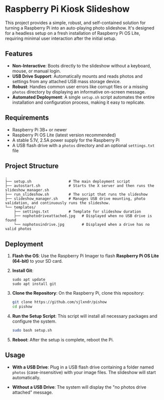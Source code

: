 # Raspberry Pi Kiosk Slideshow

This project provides a simple, robust, and self-contained solution for turning a Raspberry Pi into an auto-playing photo slideshow. It's designed for a headless setup on a fresh installation of Raspberry Pi OS Lite, requiring minimal user interaction after the initial setup.

## Features

  * **Non-Interactive**: Boots directly to the slideshow without a keyboard, mouse, or manual login.
  * **USB Drive Support**: Automatically mounts and reads photos and settings from any attached USB mass storage device.
  * **Robust**: Handles common user errors like corrupt files or a missing `photos` directory by displaying an informative on-screen message.
  * **Automated Deployment**: A single `setup.sh` script automates the entire installation and configuration process, making it easy to replicate.

## Requirements

  * Raspberry Pi 3B+ or newer
  * Raspberry Pi OS Lite (latest version recommended)
  * A stable 5.1V, 2.5A power supply for the Raspberry Pi
  * A USB flash drive with a `photos` directory and an optional `settings.txt` file

## Project Structure

```
.
├── setup.sh                 # The main deployment script
├── autostart.sh             # Starts the X server and then runs the slideshow_manager.sh
├── run_slideshow.sh         # The script that runs the slideshow
├── slideshow_manager.sh     # Manages USB drive mounting, photo validation, and continuously runs the slideshow.
└── templates/
    ├── settings.txt         # Template for slideshow duration
    ├── nophotodriveattached.jpg   # Displayed when no USB drive is found
    └── nophotosindrive.jpg        # Displayed when a drive has no valid photos
```

## Deployment

1.  **Flash the OS**: Use the Raspberry Pi Imager to flash **Raspberry Pi OS Lite (64-bit)** to your SD card.
2.  **Install Git**:
   
    ```
    sudo apt update
    sudo apt install git
    ```

3.  **Clone the Repository**: On the Raspberry Pi, clone this repository:

    ```bash
    git clone https://github.com/sjlxndr/pishow
    cd pishow
    ```

4.  **Run the Setup Script**: This script will install all necessary packages and configure the system.

    ```bash
    sudo bash setup.sh
    ```

5.  **Reboot**: After the setup is complete, reboot the Pi.

## Usage

  * **With a USB Drive**: Plug in a USB flash drive containing a folder named `photos` (case-insensitive) with your image files. The slideshow will start automatically.

  * **Without a USB Drive**: The system will display the "no photos drive attached" message.
